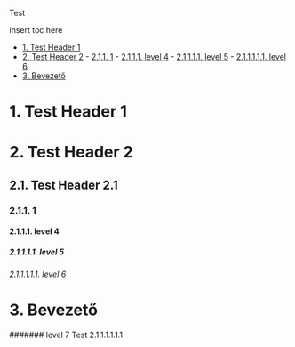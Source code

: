 Test

insert toc here

<!-- TOC depthfrom:1 -->

- [1. Test Header 1](#1-test-header-1)
- [2. Test Header 2](#2-test-header-2)
        - [2.1.1. 1](#211-1)
            - [2.1.1.1. level 4](#2111-level-4)
                - [2.1.1.1.1. level 5](#21111-level-5)
                    - [2.1.1.1.1.1. level 6](#211111-level-6)
- [3. Bevezető](#3-bevezet%C5%91)

<!-- /TOC -->


# 1. Test Header 1
<a id="markdown-test-header-1" name="test-header-1"></a>


# 2. Test Header 2
<a id="markdown-test-header-2" name="test-header-2"></a>

<!-- TOC ingore:true -->
## 2.1. Test Header 2.1
<a id="markdown-test-header-2.1" name="test-header-2.1"></a>


### 2.1.1. 1
<a id="markdown-1" name="1"></a>


#### 2.1.1.1. level 4
<a id="markdown-level-4" name="level-4"></a>


##### 2.1.1.1.1. level 5
<a id="markdown-level-5" name="level-5"></a>


###### 2.1.1.1.1.1. level 6
<a id="markdown-level-6" name="level-6"></a>


# 3. Bevezető
<a id="markdown-bevezet%C5%91" name="bevezet%C5%91"></a>

####### level 7 Test 2.1.1.1.1.1.1